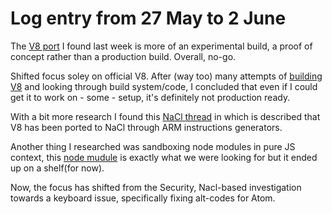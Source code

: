 # Log entry from 27 May to 2 June


The [V8 port](https://github.com/p-march/nacl-v8) I found last week is more of an experimental build, a proof of concept rather than a production build. Overall, no-go.

Shifted focus soley on official V8. After (way too) many attempts of [building V8](https://github.com/v8/v8-git-mirror) and looking through build system/code, I concluded that even if I could get it to work on - some - setup, it's definitely not production ready.

With a bit more research I found this [NaCl thread](https://groups.google.com/forum/#!topic/native-client-discuss/Xw5yCe3Ubwc) in which is described that V8 has been ported to NaCl through ARM instructions generators.

Another thing I researched was sandboxing node modules in pure JS context,
this [node mudule](https://github.com/felixge/node-sandboxed-module) is exactly what we were looking for but it ended up on a shelf(for now).

Now, the focus has shifted from the Security, Nacl-based investigation towards a keyboard issue, specifically fixing alt-codes for Atom.
